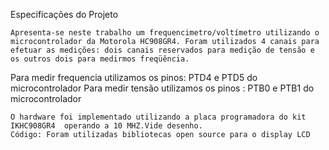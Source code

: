 Especificações do Projeto

 	Apresenta-se neste trabalho um frequencimetro/voltímetro utilizando o microcontrolador da Motorola HC908GR4. Foram utilizados 4 canais para efetuar as medições: dois canais reservados para medição de tensão e os outros dois para medirmos freqüência.
Para medir frequencia utilizamos os pinos: 
    PTD4 e PTD5 do microcontrolador
 Para medir tensão utilizamos os pinos : 
    PTB0 e PTB1 do microcontrolador
	
	O hardware foi implementado utilizando a placa programadora do kit IKHC908GR4  operando a 10 MHZ.Vide desenho.
	Código: Foram utilizadas bibliotecas open source para o display LCD


